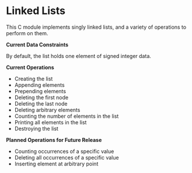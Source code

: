 # Linked Lists

This C module implements singly linked lists, and a variety of operations to perform on them. 

**Current Data Constraints**

By default, the list holds one element of signed integer data. 

**Current Operations**

- Creating the list
- Appending elements
- Prepending elements
- Deleting the first node
- Deleting the last node
- Deleting arbitrary elements
- Counting the number of elements in the list
- Printing all elements in the list
- Destroying the list

**Planned Operations for Future Release**

- Counting occurrences of a specific value
- Deleting all occurrences of a specific value
- Inserting element at arbitrary point
